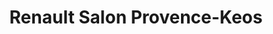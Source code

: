 ---
title: "Renault Salon Provence-Keos"
url: /salon-de-provence/renault-salon-provence-keos/
shop: voiture
---